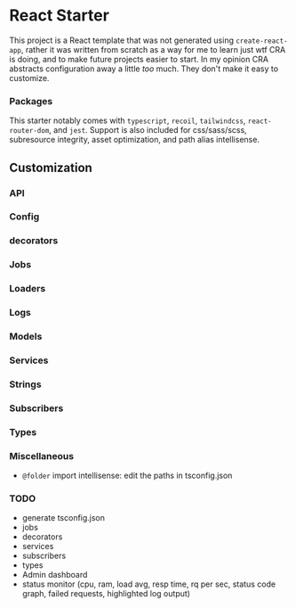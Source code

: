 # React Starter

This project is a React template that was not generated using `create-react-app`, rather it was written from scratch as a way for me to learn just wtf CRA is doing, and to make future projects easier to start. In my opinion CRA abstracts configuration away a little _too_ much. They don't make it easy to customize.

### Packages

This starter notably comes with `typescript`, `recoil`, `tailwindcss`, `react-router-dom`, and `jest`. Support is also included for css/sass/scss, subresource integrity, asset optimization, and path alias intellisense.

## Customization

### API

### Config

### decorators

### Jobs

### Loaders

### Logs

### Models

### Services

### Strings

### Subscribers

### Types

### Miscellaneous

 - `@folder` import intellisense: edit the paths in tsconfig.json


### TODO
 - generate tsconfig.json
 - jobs
 - decorators
 - services
 - subscribers
 - types
 - Admin dashboard
  - status monitor (cpu, ram, load avg, resp time, rq per sec, status code graph, failed requests, highlighted log output)